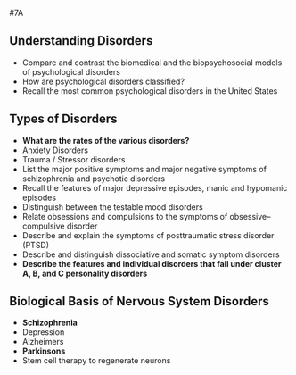 #7A
## Understanding Disorders
- Compare and contrast the biomedical and the biopsychosocial models of psychological disorders
- How are psychological disorders classified?
- Recall the most common psychological disorders in the United States

## Types of Disorders
- **What are the rates of the various disorders?**
- Anxiety Disorders
- Trauma / Stressor disorders
- List the major positive symptoms and major negative symptoms of schizophrenia and psychotic disorders
- Recall the features of major depressive episodes, manic and hypomanic episodes
- Distinguish between the testable mood disorders
- Relate obsessions and compulsions to the symptoms of obsessive–compulsive disorder
- Describe and explain the symptoms of posttraumatic stress disorder (PTSD)
- Describe and distinguish dissociative and somatic symptom disorders
- **Describe the features and individual disorders that fall under cluster A, B, and C personality disorders**

## Biological Basis of Nervous System Disorders
- **Schizophrenia**
- Depression
- Alzheimers
- **Parkinsons**
- Stem cell therapy to regenerate neurons